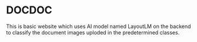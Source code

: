 # DOCDOC
This is basic website which uses AI model named LayoutLM on the backend to classify the document images uploded in the predetermined classes.
